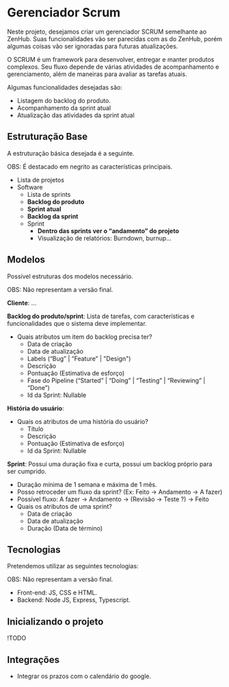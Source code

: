 # **Gerenciador Scrum**

Neste projeto, desejamos criar um gerenciador SCRUM semelhante ao ZenHub.
Suas funcionalidades vão ser parecidas com as do ZenHub, porém algumas coisas vão ser ignoradas para futuras atualizações.

O SCRUM é um framework para desenvolver, entregar e manter produtos complexos.
Seu fluxo depende de várias atividades de acompanhamento e gerenciamento, além de maneiras para avaliar as tarefas atuais.

Algumas funcionalidades desejadas são:

* Listagem do backlog do produto.
* Acompanhamento da sprint atual
* Atualização das atividades da sprint atual

## **Estruturação Base**

A estruturação básica desejada é a seguinte.

OBS: É destacado em negrito as características principais.

* Lista de projetos
* Software
  * Lista de sprints
  * **Backlog do produto**
  * **Sprint atual**
  * **Backlog da sprint**
  * Sprint
    * **Dentro das sprints ver o “andamento” do projeto**
    * Visualização de relatórios: Burndown, burnup…

## **Modelos**

Possível estruturas dos modelos necessário.

OBS: Não representam a versão final.

**Cliente**: ...

**Backlog do produto/sprint**: Lista de tarefas, com características e funcionalidades que o sistema deve implementar.
* Quais atributos um item do backlog precisa ter?
  * Data de criação
  * Data de atualização
  * Labels              (“Bug” | “Feature” | "Design")
  * Descrição
  * Pontuação           (Estimativa de esforço)
  * Fase do Pipeline    (“Started” | “Doing” | “Testing” | “Reviewing” | “Done”)
  * Id da Sprint: Nullable

**História do usuário**:
* Quais os atributos de uma história do usuário?
  * Título
  * Descrição
  * Pontuação (Estimativa de esforço)
  * Id da Sprint: Nullable

**Sprint**: Possui uma duração fixa e curta, possui um backlog próprio para ser cumprido.
* Duração mínima de 1 semana e máxima de 1 mês.
* Posso retroceder um fluxo da sprint? (Ex: Feito -> Andamento -> A fazer)
* Possível fluxo: A fazer -> Andamento -> (Revisão -> Teste ?) -> Feito
* Quais os atributos de uma sprint?
  * Data de criação
  * Data de atualização
  * Duração (Data de término)

## **Tecnologias**

Pretendemos utilizar as seguintes tecnologias:

OBS: Não representam a versão final.

* Front-end: JS, CSS e HTML.
* Backend: Node JS, Express, Typescript.

## **Inicializando o projeto**

!TODO

## **Integrações**

* Integrar os prazos com o calendário do google.
